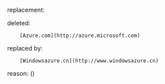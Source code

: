 replacement:

deleted:

		[Azure.com](http://azure.microsoft.com)

replaced by:

		[Windowsazure.cn](http://www.windowsazure.cn)

reason: ()

